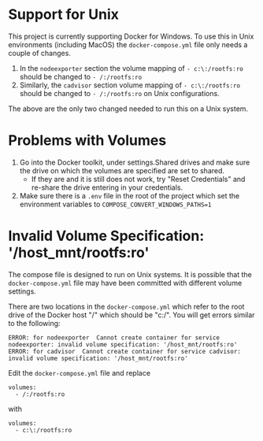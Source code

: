 # Support for Unix
This project is currently supporting Docker for Windows.  To use this in Unix environments (including MacOS) the `docker-compose.yml` file only needs a couple of changes.
1. In the `nodeexporter` section the volume mapping of `- c:\:/rootfs:ro` should be changed to `- /:/rootfs:ro` 
1. Similarly, the `cadvisor` section volume mapping of `- c:\:/rootfs:ro` should be changed to `- /:/rootfs:ro` on Unix configurations.

The above are the only two changed needed to run this on a Unix system.

# Problems with Volumes
1. Go into the Docker toolkit, under settings.Shared drives and make sure the drive on which the volumes are specified are set to shared. 
    - If they are and it is still does not work, try "Reset Credentials" and re-share the drive entering in your credentials.
1. Make sure there is a `.env` file in the root of the project which set the environment variables to `COMPOSE_CONVERT_WINDOWS_PATHS=1`

# Invalid Volume Specification: '/host_mnt/rootfs:ro'
The compose file is designed to run on Unix systems. It is possible that the `docker-compose.yml` file may have been committed with different volume settings. 

There are two locations in the `docker-compose.yml` which refer to the root drive of the Docker host "/" which should be "c:/". You will get errors similar to the following:
```
ERROR: for nodeexporter  Cannot create container for service nodeexporter: invalid volume specification: '/host_mnt/rootfs:ro'
ERROR: for cadvisor  Cannot create container for service cadvisor: invalid volume specification: '/host_mnt/rootfs:ro'
```
Edit the `docker-compose.yml` file and replace
```
volumes:
  - /:/rootfs:ro
```
with
```
volumes:
  - c:\:/rootfs:ro
```
